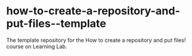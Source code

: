 # how-to-create-a-repository-and-put-files--template
The template repository for the How to create a repository and put files! course on Learning Lab.
